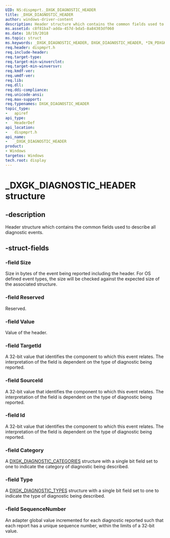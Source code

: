 ```yaml
---
UID: NS:dispmprt._DXGK_DIAGNOSTIC_HEADER
title: _DXGK_DIAGNOSTIC_HEADER
author: windows-driver-content
description: Header structure which contains the common fields used to describe all diagnostic events.
ms.assetid: c8f81ba7-adda-457d-bda5-8a84303df060
ms.date: 10/19/2018
ms.topic: struct
ms.keywords: _DXGK_DIAGNOSTIC_HEADER, DXGK_DIAGNOSTIC_HEADER, *IN_PDXGK_DIAGNOSTIC_HEADER
req.header: dispmprt.h
req.include-header:
req.target-type:
req.target-min-winverclnt:
req.target-min-winversvr:
req.kmdf-ver:
req.umdf-ver:
req.lib:
req.dll:
req.ddi-compliance:
req.unicode-ansi:
req.max-support:
req.typenames: DXGK_DIAGNOSTIC_HEADER
topic_type:
-	apiref
api_type:
-	HeaderDef
api_location:
-	dispmprt.h
api_name:
-	_DXGK_DIAGNOSTIC_HEADER
product: 
- Windows
targetos: Windows
tech.root: display
---
```


# _DXGK_DIAGNOSTIC_HEADER structure

## -description

Header structure which contains the common fields used to describe all diagnostic events.

## -struct-fields

### -field Size

Size in bytes of the event being reported including the header. For OS defined event types, the size will be checked against the expected size of the associated structure.

### -field Reserved

Reserved.

### -field Value

Value of the header.

### -field TargetId

A 32-bit value that identifies the component to which this event relates. The interpretation of the field is dependent on the type of diagnostic being reported.

### -field SourceId

A 32-bit value that identifies the component to which this event relates. The interpretation of the field is dependent on the type of diagnostic being reported.

### -field Id

A 32-bit value that identifies the component to which this event relates. The interpretation of the field is dependent on the type of diagnostic being reported.

### -field Category

A [DXGK_DIAGNOSTIC_CATEGORIES](ns-dispmprt-_dxgk_diagnostic_categories.md) structure with a single bit field set to one to indicate the category of diagnostic being described.

### -field Type

A [DXGK_DIAGNOSTIC_TYPES](ns-dispmprt-_dxgk_diagnostic_types.md) structure with a single bit field set to one to indicate the type of diagnostic being described.

### -field SequenceNumber

An adapter global value incremented for each diagnostic reported such that each report has a unique sequence number, within the limits of a 32-bit value.

